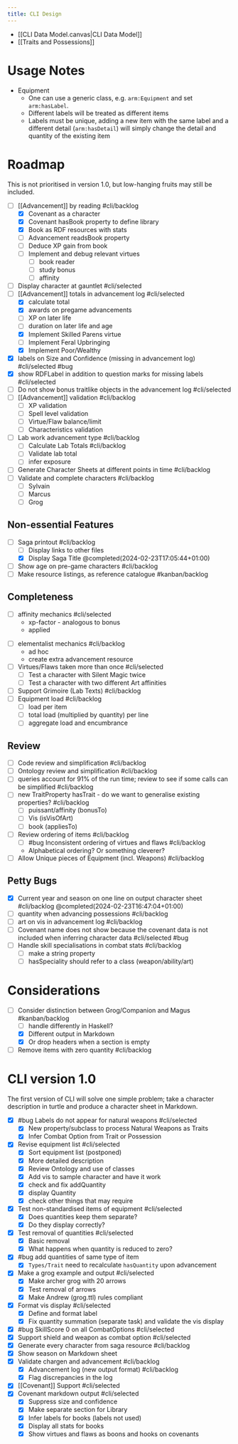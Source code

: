```yaml
---
title: CLI Design
---
```


+ [[CLI Data Model.canvas|CLI Data Model]]
+ [[Traits and Possessions]]



# Usage Notes

+ Equipment
	+ One can use a generic class, e.g. `arm:Equipment` and set `arm:hasLabel`.
	+ Different labels will be treated as different items
	+ Labels must be unique, adding a new item with the same label and a different detail (`arm:hasDetail`) will simply change the detail and quantity of the existing item

# Roadmap

This is not prioritised in version 1.0, but low-hanging fruits may still be included.

+ [ ] [[Advancement]] by reading #cli/backlog 
	+ [x] Covenant as a character
	+ [x] Covenant hasBook property to define library
	+ [x] Book as RDF resources with stats
	+ [ ] Advancement readsBook property
	+ [ ] Deduce XP gain from book
	+ [ ] Implement and debug relevant virtues
		+ [ ] book reader
		+ [ ] study bonus
		+ [ ] affinity
+ [ ] Display character at gauntlet  #cli/selected 
+ [ ] [[Advancement]] totals in advancement log #cli/selected 
	+ [x] calculate total
	+ [x] awards on pregame advancements
	+ [ ] XP on later life
	+ [ ] duration on later life and age
	+ [x] Implement Skilled Parens virtue
	+ [ ] Implement Feral Upbringing
	+ [x] Implement Poor/Wealthy
+ [x] labels on Size and Confidence (missing in advancement log) #cli/selected  #bug 
+ [x] show RDFLabel in addition to question marks for missing labels #cli/selected 
+ [ ] Do not show bonus traitlike objects in the advancement log #cli/selected 
+ [ ] [[Advancement]] validation #cli/backlog 
	+ [ ] XP validation
	+ [ ] Spell level validation
	+ [ ] Virtue/Flaw balance/limit
	+ [ ] Characteristics validation
+ [ ] Lab work advancement type #cli/backlog 
	+ [ ] Calculate Lab Totals    #cli/backlog
	+ [ ] Validate lab total
	+ [ ] infer exposure
+ [ ] Generate Character Sheets at different points in time #cli/backlog 
+ [ ] Validate and complete characters #cli/backlog 
	+ [ ] Sylvain
	+ [ ] Marcus
	+ [ ] Grog

## Non-essential Features

+ [ ] Saga printout #cli/backlog 
	+ [ ] Display links to other files
	+ [x] Display Saga Title @completed(2024-02-23T17:05:44+01:00)
+ [ ] Show age on pre-game characters #cli/backlog 
+ [ ] Make resource listings, as reference catalogue #kanban/backlog 

## Completeness

- [ ] affinity mechanics #cli/selected 
    + xp-factor - analogous to bonus
    +  applied
+ [ ] elementalist mechanics  #cli/backlog 
    - ad hoc
    - create extra advancement resource
+ [ ] Virtues/Flaws taken more than once #cli/selected 
	+ [ ] Test a character with Silent Magic twice
	+ [ ] Test a character with two different Art affinities
+ [ ] Support Grimoire (Lab Texts) #cli/backlog 
+ [ ] Equipment load #cli/backlog 
	+ [ ] load per item
	+ [ ] total load (multiplied by quantity) per line
	+ [ ] aggregate load and encumbrance

## Review

+ [ ] Code review and simplification  #cli/backlog 
+ [ ] Ontology review and simplification  #cli/backlog 
+ [ ] queries account for 91% of the run time; review to see if some calls can be simplified #cli/backlog 
+ [ ] new TraitProperty hasTrait - do we want to generalise existing properties? #cli/backlog 
	+ [ ]  puissant/affinity (bonusTo)
	+ [ ] Vis (isVisOfArt)
	+ [ ] book (appliesTo)
+ [ ] Review ordering of items #cli/backlog 
	+ [ ] #bug  Inconsistent ordering of virtues and flaws #cli/backlog 
	+ Alphabetical ordering?  Or something cleverer?
+ [ ] Allow Unique pieces of Equipment (incl. Weapons)  #cli/backlog 

## Petty Bugs

+ [x] Current year and season on one line on output character sheet   #cli/backlog  @completed(2024-02-23T16:47:04+01:00)
+ [ ] quantity when advancing possessions #cli/backlog 
+ [ ] art on vis in advancement log #cli/backlog 
+ [ ] Covenant name does not show because the covenant data is not included when inferring character data  #cli/selected #bug 
+ [ ] Handle skill specialisations in combat stats #cli/backlog 
	+ [ ] make a string property
	+ [ ] hasSpeciality should refer to a class (weapon/ability/art)

# Considerations

+ [ ] Consider distinction between Grog/Companion and Magus #kanban/backlog 
	+ [ ] handle differently in Haskell?
	+ [x] Different output in Markdown
	+ [x] Or drop headers when a section is empty
+ [ ] Remove items with zero quantity #cli/backlog 

# CLI version 1.0

The first version of CLI will solve one simple problem; take a character description in turtle and produce a character sheet in Markdown.

+ [x] #bug Labels do not appear for natural weapons  #cli/selected 
	+ [x] New property/subclass to process Natural Weapons as Traits
	+ [x] Infer Combat Option from Trait or Possession
+ [x] Revise equipment list  #cli/selected 
	+ [x] Sort equipment list (postponed)
	+ [x] More detailed description
	+ [x] Review Ontology and use of classes
	+ [x] Add vis to sample character and have it work
	+ [x] check and fix addQuantity
	+ [x] display Quantity
	+ [x] check other things that may require 
+ [x] Test non-standardised items of equipment  #cli/selected 
	+ [x] Does quantities keep them separate?
	+ [x] Do they display correctly?
+ [x] Test removal of quantities  #cli/selected 
	+ [x] Basic removal
	+ [x] What happens when quantity is reduced to zero?
+ [x] #bug add quantities of same type of item
	+ [x] `Types/Trait` need to recalculate `hasQuantity` upon advancement
+ [x] Make a grog example and output  #cli/selected 
	+ [x] Make archer grog with 20 arrows
	+ [x] Test removal of arrows
	+ [x] Make Andrew (grog.ttl) rules compliant
+ [x] Format vis display #cli/selected 
	+ [x] Define and format label
	+ [x] Fix quantity summation (separate task) and validate the vis display
+ [x] #bug  SkillScore 0 on all CombatOptions #cli/selected 
+ [x] Support shield and weapon as combat option #cli/selected 
+ [x] Generate every character from saga resource #cli/backlog 
+ [x] Show season on Markdown sheet
+ [x] Validate chargen and advancement #cli/backlog 
	+ [x] Advancement log (new output format)  #cli/backlog 
	+ [x] Flag discrepancies in the log
+ [x] [[Covenant]] Support #cli/selected 
+ [x] Covenant markdown output #cli/selected 
	+ [x] Suppress size and confidence
	+ [x] Make separate section for Library
	+ [x] Infer labels for books (labels not used)
	+ [x] Display all stats for books
	+ [x] Show virtues and flaws as boons and hooks on covenants
